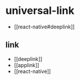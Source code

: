 # universal-link
+ [[react-native#deeplink]] 

## link
- [[deeplink]]
- [[applink]]
- [[react-native]]
